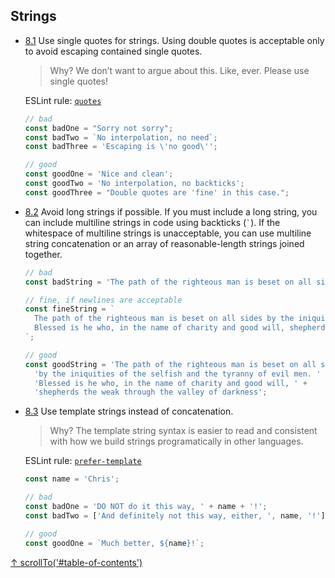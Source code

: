## Strings

- [8.1](#8.1) <a name="8.1"></a> Use single quotes for strings. Using double quotes is acceptable only to avoid escaping contained single quotes.

  > Why? We don’t want to argue about this. Like, ever. Please use single quotes!

  ESLint rule: [`quotes`](http://eslint.org/docs/rules/quotes.html)

  ```javascript
  // bad
  const badOne = "Sorry not sorry";
  const badTwo = `No interpolation, no need`;
  const badThree = 'Escaping is \'no good\'';

  // good
  const goodOne = 'Nice and clean';
  const goodTwo = 'No interpolation, no backticks';
  const goodThree = "Double quotes are 'fine' in this case.";
  ```

- [8.2](#8.2) <a name="8.2"></a> Avoid long strings if possible. If you must include a long string, you can include multiline strings in code using backticks (`` ` ``). If the whitespace of multiline strings is unacceptable, you can use multiline string concatenation or an array of reasonable-length strings joined together.

  ```javascript
  // bad
  const badString = 'The path of the righteous man is beset on all sides by the iniquities of the selfish and the tyranny of evil men. Blessed is he who, in the name of charity and good will, shepherds the weak through the valley of darkness'

  // fine, if newlines are acceptable
  const fineString = `
    The path of the righteous man is beset on all sides by the iniquities of the selfish and the tyranny of evil men.
    Blessed is he who, in the name of charity and good will, shepherds the weak through the valley of darkness
  `;

  // good
  const goodString = 'The path of the righteous man is beset on all sides ' +
    'by the iniquities of the selfish and the tyranny of evil men. ' +
    'Blessed is he who, in the name of charity and good will, ' +
    'shepherds the weak through the valley of darkness';
  ```

- [8.3](#8.3) <a name="8.3"></a> Use template strings instead of concatenation.

  > Why? The template string syntax is easier to read and consistent with how we build strings programatically in other languages.

  ESLint rule: [`prefer-template`](http://eslint.org/docs/rules/prefer-template.html)

  ```javascript
  const name = 'Chris';

  // bad
  const badOne = 'DO NOT do it this way, ' + name + '!';
  const badTwo = ['And definitely not this way, either, ', name, '!'].join('');

  // good
  const goodOne = `Much better, ${name}!`;
  ```

[↑ scrollTo('#table-of-contents')](#table-of-contents)
